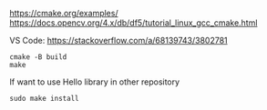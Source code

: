 https://cmake.org/examples/
https://docs.opencv.org/4.x/db/df5/tutorial_linux_gcc_cmake.html

VS Code:
https://stackoverflow.com/a/68139743/3802781

```
cmake -B build
make
```

If want to use Hello library in other repository
```
sudo make install
```